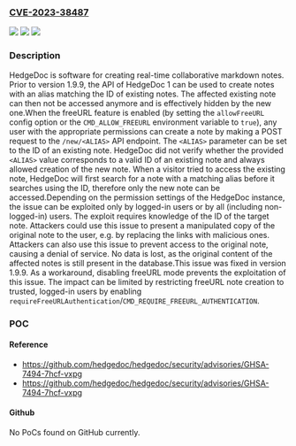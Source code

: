 ### [CVE-2023-38487](https://cve.mitre.org/cgi-bin/cvename.cgi?name=CVE-2023-38487)
![](https://img.shields.io/static/v1?label=Product&message=hedgedoc&color=blue)
![](https://img.shields.io/static/v1?label=Version&message=%3D%20%3C%201.9.9%20&color=brighgreen)
![](https://img.shields.io/static/v1?label=Vulnerability&message=CWE-289%3A%20Authentication%20Bypass%20by%20Alternate%20Name&color=brighgreen)

### Description

HedgeDoc is software for creating real-time collaborative markdown notes. Prior to version 1.9.9, the API of HedgeDoc 1 can be used to create notes with an alias matching the ID of existing notes. The affected existing note can then not be accessed anymore and is effectively hidden by the new one.When the freeURL feature is enabled (by setting the `allowFreeURL` config option or the `CMD_ALLOW_FREEURL` environment variable to `true`), any user with the appropriate permissions can create a note by making a POST request to the `/new/<ALIAS>` API endpoint. The `<ALIAS>` parameter can be set to the ID of an existing note. HedgeDoc did not verify whether the provided `<ALIAS>` value corresponds to a valid ID of an existing note and always allowed creation of the new note. When a visitor tried to access the existing note, HedgeDoc will first search for a note with a matching alias before it searches using the ID, therefore only the new note can be accessed.Depending on the permission settings of the HedgeDoc instance, the issue can be exploited only by logged-in users or by all (including non-logged-in) users. The exploit requires knowledge of the ID of the target note. Attackers could use this issue to present a manipulated copy of the original note to the user, e.g. by replacing the links with malicious ones. Attackers can also use this issue to prevent access to the original note, causing a denial of service. No data is lost, as the original content of the affected notes is still present in the database.This issue was fixed in version 1.9.9. As a workaround, disabling freeURL mode prevents the exploitation of this issue. The impact can be limited by restricting freeURL note creation to trusted, logged-in users by enabling `requireFreeURLAuthentication`/`CMD_REQUIRE_FREEURL_AUTHENTICATION`.

### POC

#### Reference
- https://github.com/hedgedoc/hedgedoc/security/advisories/GHSA-7494-7hcf-vxpg
- https://github.com/hedgedoc/hedgedoc/security/advisories/GHSA-7494-7hcf-vxpg

#### Github
No PoCs found on GitHub currently.

